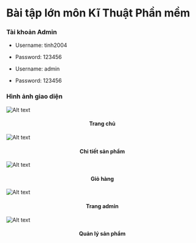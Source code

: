 
# Bài tập lớn môn Kĩ Thuật Phần mềm
### Tài khoản Admin

- Username: tinh2004
- Password: 123456

- Username: admin
- Password: 123456

### Hình ảnh giao diện
![Alt text](./assets/img/screen.jpeg)
<h4 align="center">Trang chủ</h4>

![Alt text](./assets/img/img-github/admin-product.jpeg)
<h4 align="center">Chi tiết sản phẩm</h4>

![Alt text](./assets/img/img-github/giohang.jpeg)
<h4 align="center">Giỏ hàng</h4>

![Alt text](./assets/img/img-github/admin.jpeg)
<h4 align="center">Trang admin</h4>

![Alt text](./assets/img/img-github/admin-product.jpeg)
<h4 align="center">Quản lý sản phẩm</h4>

